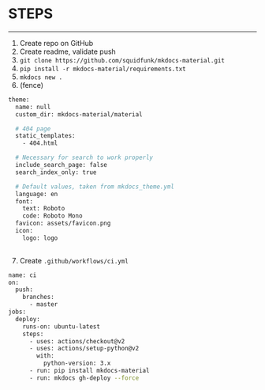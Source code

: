 # STEPS

---

1. Create repo on GitHub
2. Create readme, validate push
3. `git clone https://github.com/squidfunk/mkdocs-material.git`
4. `pip install -r mkdocs-material/requirements.txt`
5. `mkdocs new .`
6. (fence)

```sh
theme:
  name: null
  custom_dir: mkdocs-material/material

  # 404 page
  static_templates:
    - 404.html

  # Necessary for search to work properly
  include_search_page: false
  search_index_only: true

  # Default values, taken from mkdocs_theme.yml
  language: en
  font:
    text: Roboto
    code: Roboto Mono
  favicon: assets/favicon.png
  icon:
    logo: logo
  
  ```

  7. Create `.github/workflows/ci.yml`
```sh
name: ci
on:
  push:
    branches:
      - master
jobs:
  deploy:
    runs-on: ubuntu-latest
    steps:
      - uses: actions/checkout@v2
      - uses: actions/setup-python@v2
        with:
          python-version: 3.x
      - run: pip install mkdocs-material
      - run: mkdocs gh-deploy --force
```